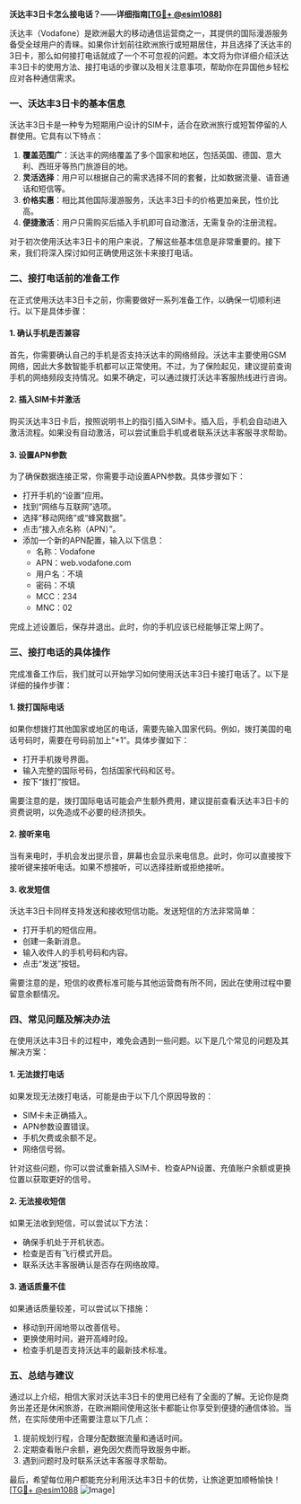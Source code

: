**沃达丰3日卡怎么接电话？——详细指南[[TG💪+ @esim1088](https://t.me/s/esim1088)]**

沃达丰（Vodafone）是欧洲最大的移动通信运营商之一，其提供的国际漫游服务备受全球用户的青睐。如果你计划前往欧洲旅行或短期居住，并且选择了沃达丰的3日卡，那么如何接打电话就成了一个不可忽视的问题。本文将为你详细介绍沃达丰3日卡的使用方法、接打电话的步骤以及相关注意事项，帮助你在异国他乡轻松应对各种通信需求。

### 一、沃达丰3日卡的基本信息

沃达丰3日卡是一种专为短期用户设计的SIM卡，适合在欧洲旅行或短暂停留的人群使用。它具有以下特点：

1. **覆盖范围广**：沃达丰的网络覆盖了多个国家和地区，包括英国、德国、意大利、西班牙等热门旅游目的地。
2. **灵活选择**：用户可以根据自己的需求选择不同的套餐，比如数据流量、语音通话和短信等。
3. **价格实惠**：相比其他国际漫游服务，沃达丰3日卡的价格更加亲民，性价比高。
4. **便捷激活**：用户只需购买后插入手机即可自动激活，无需复杂的注册流程。

对于初次使用沃达丰3日卡的用户来说，了解这些基本信息是非常重要的。接下来，我们将深入探讨如何正确使用这张卡来接打电话。

### 二、接打电话前的准备工作

在正式使用沃达丰3日卡之前，你需要做好一系列准备工作，以确保一切顺利进行。以下是具体步骤：

#### 1. 确认手机是否兼容

首先，你需要确认自己的手机是否支持沃达丰的网络频段。沃达丰主要使用GSM网络，因此大多数智能手机都可以正常使用。不过，为了保险起见，建议提前查询手机的网络频段支持情况。如果不确定，可以通过拨打沃达丰客服热线进行咨询。

#### 2. 插入SIM卡并激活

购买沃达丰3日卡后，按照说明书上的指引插入SIM卡。插入后，手机会自动进入激活流程。如果没有自动激活，可以尝试重启手机或者联系沃达丰客服寻求帮助。

#### 3. 设置APN参数

为了确保数据连接正常，你需要手动设置APN参数。具体步骤如下：
- 打开手机的“设置”应用。
- 找到“网络与互联网”选项。
- 选择“移动网络”或“蜂窝数据”。
- 点击“接入点名称（APN）”。
- 添加一个新的APN配置，输入以下信息：
  - 名称：Vodafone
  - APN：web.vodafone.com
  - 用户名：不填
  - 密码：不填
  - MCC：234
  - MNC：02

完成上述设置后，保存并退出。此时，你的手机应该已经能够正常上网了。

### 三、接打电话的具体操作

完成准备工作后，我们就可以开始学习如何使用沃达丰3日卡接打电话了。以下是详细的操作步骤：

#### 1. 拨打国际电话

如果你想拨打其他国家或地区的电话，需要先输入国家代码。例如，拨打美国的电话号码时，需要在号码前加上“+1”。具体步骤如下：
- 打开手机拨号界面。
- 输入完整的国际号码，包括国家代码和区号。
- 按下“拨打”按钮。

需要注意的是，拨打国际电话可能会产生额外费用，建议提前查看沃达丰3日卡的资费说明，以免造成不必要的经济损失。

#### 2. 接听来电

当有来电时，手机会发出提示音，屏幕也会显示来电信息。此时，你可以直接按下接听键来接听电话。如果不想接听，可以选择挂断或拒绝接听。

#### 3. 收发短信

沃达丰3日卡同样支持发送和接收短信功能。发送短信的方法非常简单：
- 打开手机的短信应用。
- 创建一条新消息。
- 输入收件人的手机号码和内容。
- 点击“发送”按钮。

需要注意的是，短信的收费标准可能与其他运营商有所不同，因此在使用过程中要留意余额情况。

### 四、常见问题及解决办法

在使用沃达丰3日卡的过程中，难免会遇到一些问题。以下是几个常见的问题及其解决方案：

#### 1. 无法拨打电话

如果发现无法拨打电话，可能是由于以下几个原因导致的：
- SIM卡未正确插入。
- APN参数设置错误。
- 手机欠费或余额不足。
- 网络信号弱。

针对这些问题，你可以尝试重新插入SIM卡、检查APN设置、充值账户余额或更换位置以获取更好的信号。

#### 2. 无法接收短信

如果无法收到短信，可以尝试以下方法：
- 确保手机处于开机状态。
- 检查是否有飞行模式开启。
- 联系沃达丰客服确认是否存在网络故障。

#### 3. 通话质量不佳

如果通话质量较差，可以尝试以下措施：
- 移动到开阔地带以改善信号。
- 更换使用时间，避开高峰时段。
- 检查手机是否支持沃达丰的最新技术标准。

### 五、总结与建议

通过以上介绍，相信大家对沃达丰3日卡的使用已经有了全面的了解。无论你是商务出差还是休闲旅游，在欧洲期间使用这张卡都能让你享受到便捷的通信体验。当然，在实际使用中还需要注意以下几点：

1. 提前规划行程，合理分配数据流量和通话时间。
2. 定期查看账户余额，避免因欠费而导致服务中断。
3. 遇到问题时及时联系沃达丰客服寻求帮助。

最后，希望每位用户都能充分利用沃达丰3日卡的优势，让旅途更加顺畅愉快！[[TG💪+ @esim1088](https://t.me/s/esim1088) ![Image](https://i.postimg.cc/4NQfJmqS/Snipaste-2025-05-13-00-14-12.png)]